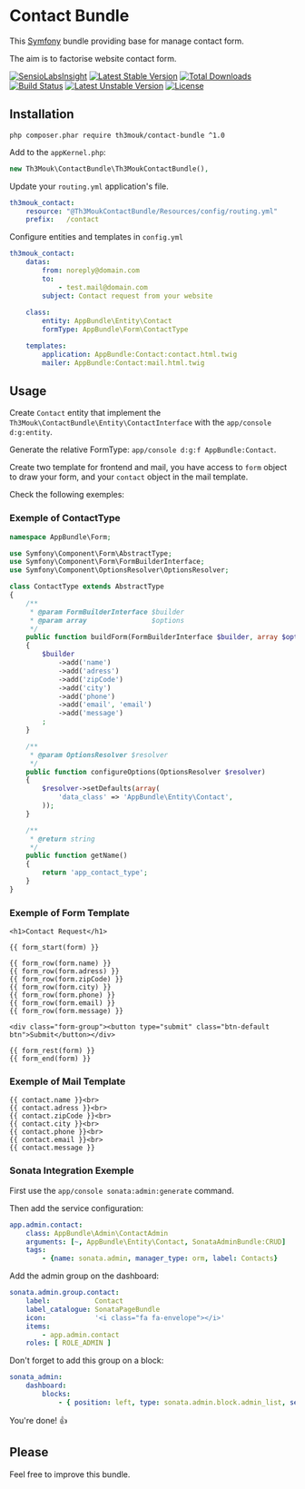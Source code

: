 Contact Bundle
==============

This [Symfony](http://symfony.com/) bundle providing base for manage contact form.

The aim is to factorise website contact form.

[![SensioLabsInsight](https://insight.sensiolabs.com/projects/8b9d7aff-9d73-4a54-8c57-edc2257a24ab/mini.png)](https://insight.sensiolabs.com/projects/8b9d7aff-9d73-4a54-8c57-edc2257a24ab) [![Latest Stable Version](https://poser.pugx.org/th3mouk/contact-bundle/v/stable)](https://packagist.org/packages/th3mouk/contact-bundle) [![Total Downloads](https://poser.pugx.org/th3mouk/contact-bundle/downloads)](https://packagist.org/packages/th3mouk/contact-bundle) [![Build Status](https://travis-ci.org/Th3Mouk/ContactBundle.svg?branch=master)](https://travis-ci.org/Th3Mouk/ContactBundle) [![Latest Unstable Version](https://poser.pugx.org/th3mouk/contact-bundle/v/unstable)](https://packagist.org/packages/th3mouk/contact-bundle) [![License](https://poser.pugx.org/th3mouk/contact-bundle/license)](https://packagist.org/packages/th3mouk/contact-bundle)


## Installation

`php composer.phar require th3mouk/contact-bundle ^1.0`

Add to the `appKernel.php`:

```php
new Th3Mouk\ContactBundle\Th3MoukContactBundle(),
```

Update your `routing.yml` application's file.

```yml
th3mouk_contact:
    resource: "@Th3MoukContactBundle/Resources/config/routing.yml"
    prefix:   /contact
```

Configure entities and templates in `config.yml`

```yml
th3mouk_contact:
    datas:
        from: noreply@domain.com
        to:
            - test.mail@domain.com
        subject: Contact request from your website
            
    class:
        entity: AppBundle\Entity\Contact
        formType: AppBundle\Form\ContactType

    templates:
        application: AppBundle:Contact:contact.html.twig
        mailer: AppBundle:Contact:mail.html.twig
```

## Usage

Create `Contact` entity that implement the `Th3Mouk\ContactBundle\Entity\ContactInterface` with the `app/console d:g:entity`.

Generate the relative FormType: `app/console d:g:f AppBundle:Contact`.

Create two template for frontend and mail, you have access to `form` object to draw your form, and your `contact` object in the mail template.

Check the following exemples:

### Exemple of ContactType

```php
namespace AppBundle\Form;

use Symfony\Component\Form\AbstractType;
use Symfony\Component\Form\FormBuilderInterface;
use Symfony\Component\OptionsResolver\OptionsResolver;

class ContactType extends AbstractType
{
    /**
     * @param FormBuilderInterface $builder
     * @param array                $options
     */
    public function buildForm(FormBuilderInterface $builder, array $options)
    {
        $builder
            ->add('name')
            ->add('adress')
            ->add('zipCode')
            ->add('city')
            ->add('phone')
            ->add('email', 'email')
            ->add('message')
        ;
    }

    /**
     * @param OptionsResolver $resolver
     */
    public function configureOptions(OptionsResolver $resolver)
    {
        $resolver->setDefaults(array(
            'data_class' => 'AppBundle\Entity\Contact',
        ));
    }

    /**
     * @return string
     */
    public function getName()
    {
        return 'app_contact_type';
    }
}
```

### Exemple of Form Template

```twig
<h1>Contact Request</h1>

{{ form_start(form) }}

{{ form_row(form.name) }}
{{ form_row(form.adress) }}
{{ form_row(form.zipCode) }}
{{ form_row(form.city) }}
{{ form_row(form.phone) }}
{{ form_row(form.email) }}
{{ form_row(form.message) }}

<div class="form-group"><button type="submit" class="btn-default btn">Submit</button></div>

{{ form_rest(form) }}
{{ form_end(form) }}
```

### Exemple of Mail Template

```twig
{{ contact.name }}<br>
{{ contact.adress }}<br>
{{ contact.zipCode }}<br>
{{ contact.city }}<br>
{{ contact.phone }}<br>
{{ contact.email }}<br>
{{ contact.message }}
```

### Sonata Integration Exemple

First use the `app/console sonata:admin:generate` command.

Then add the service configuration:

```yml
app.admin.contact:
    class: AppBundle\Admin\ContactAdmin
    arguments: [~, AppBundle\Entity\Contact, SonataAdminBundle:CRUD]
    tags:
        - {name: sonata.admin, manager_type: orm, label: Contacts}
```

Add the admin group on the dashboard:

```yml
sonata.admin.group.contact:
    label:           Contact
    label_catalogue: SonataPageBundle
    icon:            '<i class="fa fa-envelope"></i>'
    items:
        - app.admin.contact
    roles: [ ROLE_ADMIN ]
```

Don't forget to add this group on a block:
```yml
sonata_admin:
    dashboard:
        blocks:
            - { position: left, type: sonata.admin.block.admin_list, settings: { groups: [...sonata.admin.group.contact...] }}
```

You're done! :+1:

## Please

Feel free to improve this bundle.
